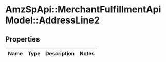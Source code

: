 # AmzSpApi::MerchantFulfillmentApiModel::AddressLine2

## Properties
Name | Type | Description | Notes
------------ | ------------- | ------------- | -------------

